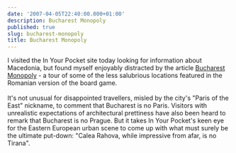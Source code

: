 ```yaml
---
date: '2007-04-05T22:40:00.000+01:00'
description: Bucharest Monopoly
published: true
slug: bucharest-monopoly
title: Bucharest Monopoly
---
```


I visited the In Your Pocket site today looking for information about Macedonia, but found myself enjoyably distracted by the article <a href="http://www.inyourpocket.com/feature/70037-.html">Bucharest Monopoly</a> - a tour of some of the less salubrious locations featured in the Romanian version of the board game. <br /><br />It's not unusual for disappointed travellers, misled by the city's "Paris of the East" nickname, to comment that Bucharest is no Paris. Visitors with unrealistic expectations of architectural prettiness have also been heard to remark that Bucharest is no Prague. But it takes In Your Pocket's keen eye for the Eastern European urban scene to come up with what must surely be the ultimate put-down: "Calea Rahova, while impressive from afar, is no Tirana".